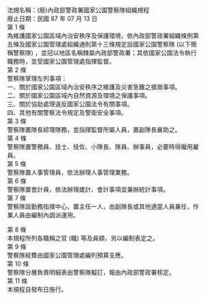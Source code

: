 法規名稱：(廢)內政部警政署國家公園警察隊組織規程  
廢止日期：民國 87 年 07 月 13 日  
第 1 條  
為維護國家公園區域內治安秩序及保護環境，依內政部警政署組織條例第  
五條及國家公園管理處組織通則第十三條規定設國家公園警察隊 (以下簡  
稱警察隊) ，並冠以地區名稱隸屬內政部警政署；其依國家公園法令執行  
職務時，並受國家公園管理處指揮監督。  
第 2 條  
警察隊掌理左列事項：  
一、關於國家公園區域內治安秩序之維護及災害急難之搶救事項。  
二、關於國家公園區域內自然資源及環境之保護事項。  
三、關於協助處理違反國家公園法令有關事項。  
四、其他有關警察法令規定及警衛安全事項。  
第 3 條  
警察隊置隊長綜理隊務，並指揮監督所屬人員，置副隊長襄助之。  
第 4 條  
警察隊置警務員、技士、技佐、小隊長、隊員、辦事員，必要時得僱用雇  
員。  
第 5 條  
警察隊置人事管理員，依法辦理人事管理業務。  
第 6 條  
警察隊置會計員，依法辦理歲計、會計事項並兼辦統計事項。  
第 7 條  
警察隊設勤務指揮中心，置主任一人，由副隊長或其他適當人員兼任，作  
業人員由編制內調派運用。  


第 8 條  
本規程所列各職稱之官 (職) 等及員額，另以編制表定之。  
第 9 條  
警察隊經費由國家公園管理處編列預算支應。  
第 10 條  
警察隊分層負責明細表由警察隊擬訂，報由內政部警政署核定。  
第 11 條  
本規程自發布日施行。  


